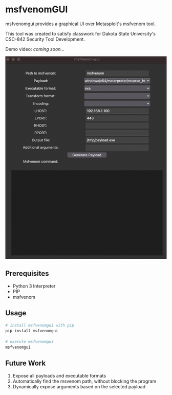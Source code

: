 # msfvenomGUI

msfvenomgui provides a graphical UI over Metasploit's msfvenom tool.

This tool was created to satisfy classwork for Dakota State University's CSC-842 Security Tool Development.

Demo video: *coming soon...*

![image](media/msfvenomgui-screenshot.png)

## Prerequisites

- Python 3 Interpreter
- PIP
- msfvenom

## Usage

```bash
# install msfvenomgui with pip
pip install msfvenomgui

# execute msfvenomgui
msfvenomgui
```

## Future Work

1. Expose all payloads and executable formats
2. Automatically find the msvenom path, without blocking the program
3. Dynamically expose arguments based on the selected payload
